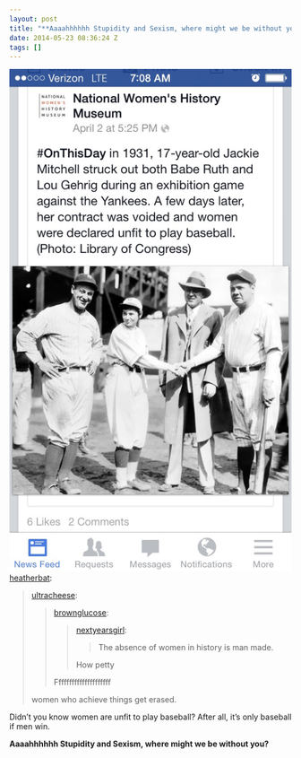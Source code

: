 ```yaml
---
layout: post
title: "**Aaaahhhhhh Stupidity and Sexism, where might we be without you?**"
date: 2014-05-23 08:36:24 Z
tags: []
---
```

![](/media/2014/05/86582234379.jpg)
[heatherbat](http://heatherbat.tumblr.com/post/83115452697/ultracheese-brownglucose-nextyearsgirl):

> [ultracheese](http://ultracheese.tumblr.com/post/83101273679/brownglucose-nextyearsgirl-the-absence-of):
> 
> > [brownglucose](http://brownglucose.tumblr.com/post/83091597943/nextyearsgirl-the-absence-of-women-in-history):
> > 
> > > [nextyearsgirl](http://nextyearsgirl.tumblr.com/post/83086534081/the-absence-of-women-in-history-is-man-made):
> > > 
> > > > The absence of women in history is man made.
> > > 
> > > How petty
> > 
> > Fffffffffffffffffffff
> 
> women who achieve things get erased.

Didn’t you know women are unfit to play baseball? After all, it’s only baseball if men win.

**Aaaahhhhhh Stupidity and Sexism, where might we be without you?**
